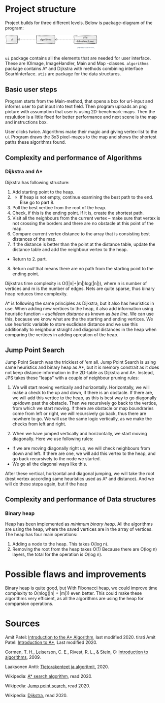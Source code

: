 # Project structure

Project builds for three different levels. Below is package-diagram of the program:

<img src="https://github.com/StrappedGlint13/pathfinding/blob/main/documentation/images/package_yuml.png" width="300">

`ui` package contains all the elements that are needed for user interface. These are IOImage, ImageHandler, Main and Map -classes. `algorithms` package contains A* and Dijkstra with methods combining interface SearhInterface. `utis` are package for the data structures. 

## Basic user steps

Program starts from the Main-method, that opens a box for url-input and informs user to put input into text field. Then program uploads an png picture with assumption that user is using 2D-benchmark-maps. Then the resulution is a little fixed for better performance and next scene is the map and instructions box. 

User clicks twice. Algorithms make their magic and giving vertex-list to the ui. Program draws the 3x3 pixel-mazes to the map and shows the shortest paths these algorithms found.

## Complexity and performance of Algorithms

### Dijkstra and A*

Dijkstra has following structure: 

1.  Add starting point to the heap.
2. *  If heap is not empty, continue examining the best path to the end. Else go to part 8.
3.  Poll the best vertice from the root of the heap.
4.  Check, if this is the ending point. If it is, create the shortest path.
5.  Visit all the neighbours from the current vertex – make sure that vertex is not crossing the borders and there are no obstacle at this point of the map.
6.  Compare current vertex distance to the array that is consisting best distances of the map. 
7.  If the distance is better than the point at the distance table, update the distance table and add the neighbour vertex to the heap.
* Return to 2. part. 
8. Return _null_ that means there are no path from the starting point to the ending point. 

Dijkstras time complexity is O((|n|+|m|)log(|n|)), where n is number of vertices and m is the number of edges. Nets are quite sparse, thus binary heap reduces time complexity. 

A* is following the same principles as Dijkstra, but it also has heuristics in use. When adding new vertices to the heap, it also add information using heuristic function – _euclidean distance_ as known as _bee line_. We can use this, because we know what are the the starting and ending vertices. We use heuristic variable to store euclidean distance and we use this additionally to neighbour straight and diagonal distances in the heap when comparing the vertices in adding opreation of the heap.  

## Jump Point Search

Jump Point Search was the trickiest of 'em all. Jump Point Search is using same heuristics and binary heap as A*, but it is memory constrait as it does not keep distance information in the 2D-table as Dijkstra and A*. Instead, JPS takes these "leaps" with a couple of neighbour pruning rules:

1.  We will start moving vertically and horizontally. Horizontally, we will make a check to the up and down, if there is an obstacle. If there are, we will add this vertice to the heap, as this is best way to go diagonally up/down past the obstacle. Then we recursively go back to the vertice, from which we start moving. If there are obstacle or map boundraries come from left or right, we will recursively go back, thus there are nowhere to go. We will use the same logic vertically, as we make the checks from left and right.  

2.  When we have jumped vertically and horizontally, we start moving diagonally. Here we use following rules:
-   If we are moving diagonally right up, we will check neighbours from down and left. If there are one, we will add this vertex to the heap, and go back recursively to the node we started.
-   We go all the diagonal ways like this. 

After these vertical, horizontal and diagonal jumping, we will take the root (best vertex according same heuristics used as A* and distance). And we will do these steps again, but if the heap 

## Complexity and performance of Data structures

### Binary heap

Heap has been implemented as _minimum binary heap_. All the algorithms are using the heap, where the saved vertices are in the array of vertices. The heap has four main operations:

1.  Adding a node to the heap. This takes O(log n).
2.  Removing the root from the heap takes O(1) Because there are O(log n) layers, the total for the operation is O(log n).

# Possible flaws and improvements

Binary heap is quite good, but With Fibonacci heap, we could improve time complexity to O(nlog(|n| + |m|)) even better. This could make these algorithms very efficient, as all the algorithms are using the heap for comparsion operations.   

# Sources

Amit Patel: [Introduction to the A* Algorithm](https://www.redblobgames.com/pathfinding/a-star/introduction.html), last modified 2020.
tirati
Amit Patel: [Introduction to A*](http://theory.stanford.edu/~amitp/GameProgramming/AStarComparison.html), Last modified 2020. 

Cormen, T. H., Leiserson, C. E., Rivest, R. L., & Stein, C: [Introduction to algorithms](https://ebookcentral-proquest-com.libproxy.helsinki.fi), 2009. 

Laaksonen Antti: [Tietorakenteet ja algoritmit](https://www.cs.helsinki.fi/u/ahslaaks/tirakirja/tirakirja-2020k.pdf), 2020.

Wikipedia: [A* search algorithm](https://en.wikipedia.org/wiki/A*_search_algorithm), read 2020. 

Wikipedia: [Jump point search](https://en.wikipedia.org/wiki/Jump_point_search), read 2020. 

Wikipedia: [Dijkstra](https://en.wikipedia.org/wiki/Dijkstra%27s_algorithm), read 2020. 